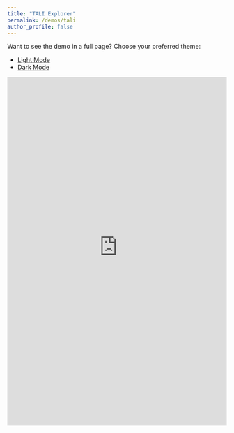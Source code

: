 ```yaml
---
title: "TALI Explorer"
permalink: /demos/tali
author_profile: false
---
```


<!-- Global site tag (gtag.js) - Google Analytics -->
<script async src="https://www.googletagmanager.com/gtag/js?id=UA-131324268-1"></script>
<script>
  window.dataLayer = window.dataLayer || [];
  function gtag(){dataLayer.push(arguments);}
  gtag('js', new Date());

  gtag('config', 'UA-131324268-1');
</script>

<p>Want to see the demo in a full page? Choose your preferred theme:</p>
<ul>
  <li><a href="https://947f72a73e66305f1d.gradio.live/?__theme=light" target="_blank">Light Mode</a></li>
  <li><a href="https://947f72a73e66305f1d.gradio.live/?__theme=dark" target="_blank">Dark Mode</a></li>
</ul>

<iframe src="https://947f72a73e66305f1d.gradio.live/?__theme=light" style="border:0px #ffffff none;" name="Tali Demo" scrolling="true" frameborder="1" marginheight="0px" marginwidth="0px" height="800px" width="100%" allowfullscreen></iframe>
